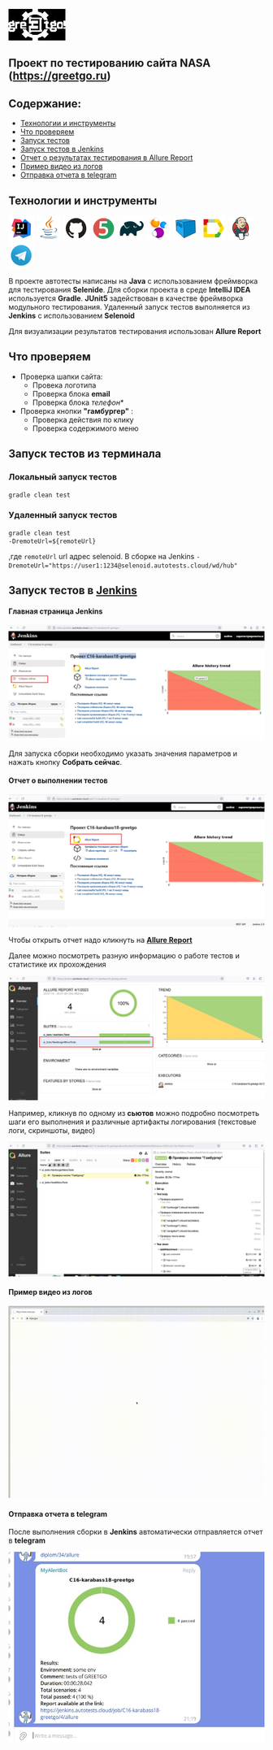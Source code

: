 ![logo](media/logo/logo.jpg)
## Проект по тестированию сайта NASA (https://greetgo.ru)

## Содержание:

- [Технологии и инструменты](#технологии-и-инструменты)
- [Что проверяем](#что-проверяем)
- [Запуск тестов](#запуск-тестов-из-терминала)
- [Запуск тестов в Jenkins](#запуск-тестов-в-jenkins)
- [Отчет о результатах тестирования в Allure Report](#отчет-о-выполнении-тестов)
- [Пример видео из логов](#пример-видео-из-логов)
- [Отправка отчета в telegram](#отправка-отчета-в-telegram)
<!-- [Интеграция с Allure TestOps и Jira](#интеграция-с-allure-testops-и-jira)-->

## Технологии и инструменты

<p align="left">
<a href="https://www.jetbrains.com/idea/"><img src="media/logo/Intelij_IDEA.svg" width="50" height="50"  alt="IDEA" title="IntelliJ IDEA"/></a>
<a href="https://www.java.com/"><img src="media/logo/Java.svg" width="50" height="50" alt="Java" title="Java"/></a>
<a href="https://github.com/"><img src="media/logo/GitHub.svg" width="50" height="50" alt="Github" title="GitHub"/></a>
<a href="https://junit.org/junit5/"><img src="media/logo/JUnit5.svg" width="50" height="50" alt="JUnit 5" title="JUnit 5"/></a>
<a href="https://gradle.org/"><img src="media/logo/Gradle.svg" width="50" height="50" alt="Gradle" title="Gradle"/></a>
<a href="https://selenide.org/"><img src="media/logo/Selenide.svg" width="50" height="50" alt="Selenide" title="Selenide"/></a>
<a href="https://aerokube.com/selenoid/"><img src="media/logo/Selenoid.svg" width="50" height="50" alt="Selenoid" title="Selenoid"/></a>
<a href="https://github.com/allure-framework/allure2"><img src="media/logo/Allure_Report.svg" width="50" height="50" alt="Allure" title="Allure"/></a>
<a href="https://www.jenkins.io/"><img src="media/logo/Jenkins.svg" width="50" height="50" alt="Jenkins" title="Jenkins"/></a>
 <a href="https://web.telegram.org/"><img src="media\logo\Telegram.svg" width="50" height="50" alt="Telegram" title="Telegram"></a>
<!--a href="https://qameta.io/"><img src="media\logo\Allure_TO.svg" width="50" height="50" alt="Allure_TO" title="Allure_TO"></a-->
</p>

В проекте автотесты написаны на **Java** с использованием фреймворка для тестирования **Selenide**. Для сборки проекта в среде **IntelliJ IDEA** используется **Gradle**.
**JUnit5** задействован в качестве фреймворка модульного тестирования. Удаленный запуск тестов выполняется из **Jenkins** с использованием **Selenoid** 

Для визуализации результатов тестирования использован **Allure Report**

## Что проверяем

* Проверка шапки сайта:
  - Провека логотипа
  - Проверка блока **email**
  - Проверка блока *телефон**
* Проверка кнопки **"гамбургер"** :
  - Проверка действия по клику
  - Проверка содержимого меню


## Запуск тестов из терминала

### Локальный запуск тестов

```
gradle clean test
```

### Удаленный запуск тестов

```
gradle clean test
-DremoteUrl=${remoteUrl}
```
,где `remoteUrl` url адрес selenoid. В сборкe на Jenkins  `-DremoteUrl="https://user1:1234@selenoid.autotests.cloud/wd/hub" `
      
## Запуск тестов в [Jenkins](https://jenkins.autotests.cloud/job/C16-karabass18-greetgo/)

#### Главная страница Jenkins

![Jenkins](media/img/Jenkins.jpg)

Для запуска сборки необходимо указать значения параметров и нажать кнопку __Собрать сейчас__.

#### Отчет о выполнении тестов

![Allure1](media/img/Allure1.jpg)

  Чтобы открыть отчет надо кликнуть на [__Allure Report__ ](https://jenkins.autotests.cloud/job/C16-karabass18-greetgo/allure/)
  
  Далее можно посмотреть разную информацию о работе тестов и статистике их прохождения

![Allure2](media/img/Allure2.jpg)

  Например, кликнув по одному из **сьютов** можно подробно посмотреть шаги его выполнения и различные артифакты логирования (текстовые логи, скриншоты, видео)
  

![Allure3](media/img/Allure3.jpg)

#### Пример видео из логов


![Allure-видео](media/img/allure-video.gif)

#### Отправка отчета в telegram

После выполнения сборки в **Jenkins** автоматически отправляется отчет в **telegram**


![telegram](media/img/telegram.jpg)


<!--#### Интеграция с Allure TestOps и Jira

Сборка в **Jenkins** инткгрирована с отчетом в **Allure TestOps**.
Он позволяет следить за ходом выполнения тестов в реальном времени.

![testops3](media/img/testops3.jpg)
![testops1](media/img/testops1.jpg)
![testops2](media/img/testops2.jpg)

Также позволяет осуществить интеграцию с **Jira**

![jira](media/img/jira.jpg)-->
